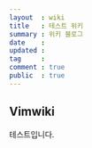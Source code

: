 ```yaml
---
layout  : wiki
title   : 테스트 위키
summary : 위키 블로그
date    :
updated :
tag     :
comment : true
public  : true
---
```


## Vimwiki
테스트입니다.

